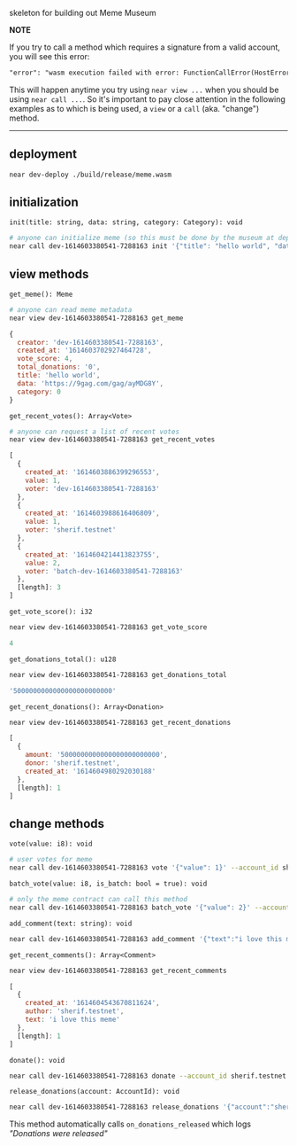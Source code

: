 skeleton for building out Meme Museum


**NOTE**

If you try to call a method which requires a signature from a valid account, you will see this error:

```txt
"error": "wasm execution failed with error: FunctionCallError(HostError(ProhibitedInView ..."
```

This will happen anytime you try using `near view ...` when you should be using `near call ...`.  So it's important to pay close attention in the following examples as to which is being used, a `view` or a `call` (aka. "change") method.

----

## deployment

```sh
near dev-deploy ./build/release/meme.wasm
```


## initialization

`init(title: string, data: string, category: Category): void`

```sh
# anyone can initialize meme (so this must be done by the museum at deploy-time)
near call dev-1614603380541-7288163 init '{"title": "hello world", "data": "https://9gag.com/gag/ayMDG8Y", "category": 0}' --account_id dev-1614603380541-7288163 --amount 3
```

## view methods

`get_meme(): Meme`

```sh
# anyone can read meme metadata
near view dev-1614603380541-7288163 get_meme
```

```js
{
  creator: 'dev-1614603380541-7288163',
  created_at: '1614603702927464728',
  vote_score: 4,
  total_donations: '0',
  title: 'hello world',
  data: 'https://9gag.com/gag/ayMDG8Y',
  category: 0
}
```


`get_recent_votes(): Array<Vote>`

```sh
# anyone can request a list of recent votes
near view dev-1614603380541-7288163 get_recent_votes
```

```js
[
  {
    created_at: '1614603886399296553',
    value: 1,
    voter: 'dev-1614603380541-7288163'
  },
  {
    created_at: '1614603988616406809',
    value: 1,
    voter: 'sherif.testnet'
  },
  {
    created_at: '1614604214413823755',
    value: 2,
    voter: 'batch-dev-1614603380541-7288163'
  },
  [length]: 3
]
```

`get_vote_score(): i32`

```sh
near view dev-1614603380541-7288163 get_vote_score
```

```js
4
```


`get_donations_total(): u128`

```sh
near view dev-1614603380541-7288163 get_donations_total
```

```js
'5000000000000000000000000'
```

`get_recent_donations(): Array<Donation>`

```sh
near view dev-1614603380541-7288163 get_recent_donations
```

```js
[
  {
    amount: '5000000000000000000000000',
    donor: 'sherif.testnet',
    created_at: '1614604980292030188'
  },
  [length]: 1
]
```


## change methods

`vote(value: i8): void`

```sh
# user votes for meme
near call dev-1614603380541-7288163 vote '{"value": 1}' --account_id sherif.testnet
```

`batch_vote(value: i8, is_batch: bool = true): void`

```sh
# only the meme contract can call this method
near call dev-1614603380541-7288163 batch_vote '{"value": 2}' --account_id dev-1614603380541-7288163
```


`add_comment(text: string): void`

```sh
near call dev-1614603380541-7288163 add_comment '{"text":"i love this meme"}' --account_id sherif.testnet
```

`get_recent_comments(): Array<Comment>`

```sh
near view dev-1614603380541-7288163 get_recent_comments
```

```js
[
  {
    created_at: '1614604543670811624',
    author: 'sherif.testnet',
    text: 'i love this meme'
  },
  [length]: 1
]
```

`donate(): void`

```sh
near call dev-1614603380541-7288163 donate --account_id sherif.testnet --amount 5
```

`release_donations(account: AccountId): void`

```sh
near call dev-1614603380541-7288163 release_donations '{"account":"sherif.testnet"}' --account_id dev-1614603380541-728816
```

This method automatically calls `on_donations_released` which logs *"Donations were released"*
